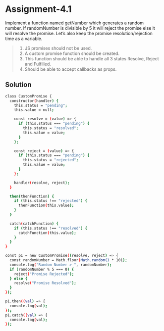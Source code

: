 # Assignment-4.1

Implement a function named getNumber which generates a random number. If randomNumber is divisible by 5 it will reject the promise else it will resolve the promise. Let’s also keep the promise resolution/rejection time as a variable.
> 1. JS promises should not be used.
> 2. A custom promise function should be created.
> 3. This function should be able to handle all 3 states Resolve, Reject and Fulfilled.
> 4. Should be able to accept callbacks as props.

## Solution

```sh
class CustomPromise {
  constructor(handler) {
    this.status = "pending";
    this.value = null;

    const resolve = (value) => {
      if (this.status === "pending") {
        this.status = "resolved";
        this.value = value;
      }
    };

    const reject = (value) => {
      if (this.status === "pending") {
        this.status = "rejected";
        this.value = value;
      }
    };

    handler(resolve, reject);
  }

  then(thenFunction) {
    if (this.status !== "rejected") {
      thenFunction(this.value);
    }
  }

  catch(catchFunction) {
    if (this.status !== "resolved") {
      catchFunction(this.value);
    }
  }
}

const p1 = new CustomPromise((resolve, reject) => {
  const randomNumber = Math.floor(Math.random() * 101);
  console.log("Random Number > ", randomNumber);
  if (randomNumber % 5 === 0) {
    reject("Promise Rejected");
  } else {
    resolve("Promise Resolved");
  }
});

p1.then((val) => {
  console.log(val);
});
p1.catch((val) => {
  console.log(val);
});
```
